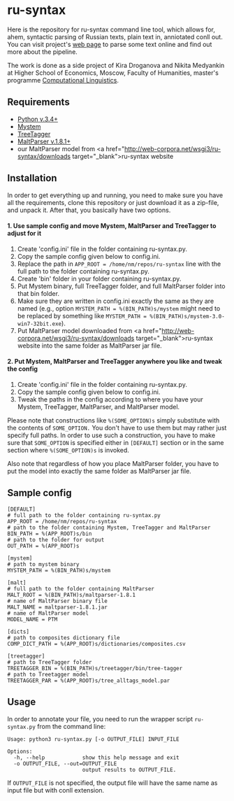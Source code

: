 # ru-syntax
Here is the repository for ru-syntax command line tool, which allows for, ahem, syntactic parsing of Russian texts, plain text in, anniotated conll out. You can visit project's <a href="http://web-corpora.net/wsgi3/ru-syntax/" target="_blank">web page</a> to parse some text online and find out more about the pipeline.

The work is done as a side project of Kira Droganova and Nikita Medyankin at Higher School of Economics, Moscow, Faculty of Humanities, master's programme <a href="https://www.hse.ru/en/ma/ling/" target="_blank">Computational Linguistics</a>.

## Requirements
* <a href="https://www.python.org/downloads/" target="_blank">Python v.3.4+</a>
* <a href="https://tech.yandex.ru/mystem/" target="_blank">Mystem</a>
* <a href="http://www.cis.uni-muenchen.de/~schmid/tools/TreeTagger/" target="_blank">TreeTagger</a>
* <a href="http://www.maltparser.org/" target="_blank">MaltParser v.1.8.1+</a>
* our MaltParser model from <a href="http://web-corpora.net/wsgi3/ru-syntax/downloads target="_blank">ru-syntax website</a>

## Installation
In order to get everything up and running, you need to make sure you have all the requirements, clone this repository or just download it as a zip-file, and unpack it. After that, you basically have two options.

#### 1. Use sample config and move Mystem, MaltParser and TreeTagger to adjust for it
1. Create 'config.ini' file in the folder containing ru-syntax.py.
2. Copy the sample config given below to config.ini.
3. Replace the path in `APP_ROOT = /home/nm/repos/ru-syntax` line with the full path to the folder containing ru-syntax.py.
4. Create 'bin' folder in your folder containing ru-syntax.py.
5. Put Mystem binary, full TreeTagger folder, and full MaltParser folder into that bin folder.
6. Make sure they are written in config.ini exactly the same as they are named (e.g., option `MYSTEM_PATH = %(BIN_PATH)s/mystem` might need to be replaced by something like `MYSTEM_PATH = %(BIN_PATH)s/mystem-3.0-win7-32bit.exe`).
7. Put MaltParser model downloaded from <a href="http://web-corpora.net/wsgi3/ru-syntax/downloads target="_blank">ru-syntax website</a> into the same folder as MaltParser jar file.

#### 2. Put Mystem, MaltParser and TreeTagger anywhere you like and tweak the config
1. Create 'config.ini' file in the folder containing ru-syntax.py.
2. Copy the sample config given below to config.ini.
3. Tweak the paths in the config according to where you have your Mystem, TreeTagger, MaltParser, and MaltParser model.

Please note that constructions like `%(SOME_OPTION)s` simply substitute with the contents of `SOME_OPTION.` You don't have to use them but may rather just specify full paths. In order to use such a construction, you have to make sure that `SOME_OPTION` is specified either in `[DEFAULT]` section or in the same section where `%(SOME_OPTION)s` is invoked.

Also note that regardless of how you place MaltParser folder, you have to put the model into exactly the same folder as MaltParser jar file.

## Sample config
```
[DEFAULT]
# full path to the folder containing ru-syntax.py
APP_ROOT = /home/nm/repos/ru-syntax
# path to the folder containing Mystem, TreeTagger and MaltParser
BIN_PATH = %(APP_ROOT)s/bin
# path to the folder for output
OUT_PATH = %(APP_ROOT)s

[mystem]
# path to mystem binary
MYSTEM_PATH = %(BIN_PATH)s/mystem

[malt]
# full path to the folder containing MaltParser
MALT_ROOT = %(BIN_PATH)s/maltparser-1.8.1
# name of MaltParser binary file
MALT_NAME = maltparser-1.8.1.jar
# name of MaltParser model
MODEL_NAME = PTM

[dicts]
# path to composites dictionary file
COMP_DICT_PATH = %(APP_ROOT)s/dictionaries/composites.csv

[treetagger]
# path to TreeTagger folder
TREETAGGER_BIN = %(BIN_PATH)s/treetagger/bin/tree-tagger
# path to Treetagger model
TREETAGGER_PAR = %(APP_ROOT)s/tree_alltags_model.par
```

## Usage
In order to annotate your file, you need to run the wrapper script `ru-syntax.py` from the command line:

```
Usage: python3 ru-syntax.py [-o OUTPUT_FILE] INPUT_FILE

Options:
  -h, --help            show this help message and exit
  -o OUTPUT_FILE, --out=OUTPUT_FILE
                        output results to OUTPUT_FILE.
```

If `OUTPUT_FILE` is not specified, the output file will have the same name as input file but with conll extension.
